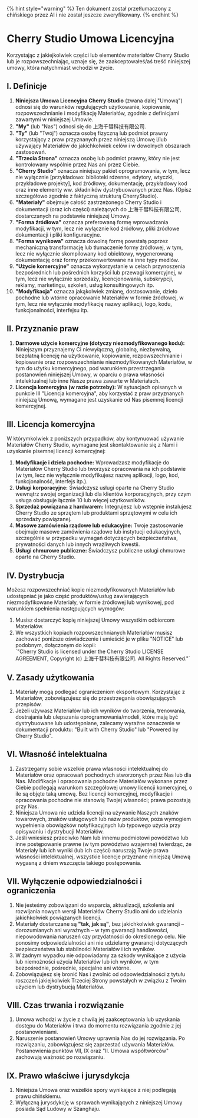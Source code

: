 
{% hint style="warning" %}
Ten dokument został przetłumaczony z chińskiego przez AI i nie został jeszcze zweryfikowany.
{% endhint %}

# Cherry Studio Umowa Licencyjna

Korzystając z jakiejkolwiek części lub elementów materiałów Cherry Studio lub je rozpowszechniając, uznaje się, że zaakceptowałeś/aś treść niniejszej umowy, która natychmiast wchodzi w życie.

## I. Definicje

1. **Niniejsza Umowa Licencyjna Cherry Studio** (zwana dalej "Umową") odnosi się do warunków regulujących użytkowanie, kopiowanie, rozpowszechnianie i modyfikację Materiałów, zgodnie z definicjami zawartymi w niniejszej Umowie.
2. **"My"** (lub "Nas") odnosi się do 上海千彗科技有限公司.
3. **"Ty"** (lub "Twój") oznacza osobę fizyczną lub podmiot prawny korzystający z praw przyznanych przez niniejszą Umowę i/lub używający Materiałów do jakichkolwiek celów i w dowolnych obszarach zastosowań.
4. **"Trzecia Strona"** oznacza osobę lub podmiot prawny, który nie jest kontrolowany wspólnie przez Nas ani przez Ciebie.
5. **"Cherry Studio"** oznacza niniejszy pakiet oprogramowania, w tym, lecz nie wyłącznie [przykładowo: biblioteki rdzenne, edytory, wtyczki, przykładowe projekty], kod źródłowy, dokumentację, przykładowy kod oraz inne elementy ww. składników dystrybuowanych przez Nas. (Opisz szczegółowo zgodnie z faktyczną strukturą CherryStudio).
6. **"Materiały"** obejmuje całość zastrzeżonego Cherry Studio i dokumentacji (oraz ich części) należących do 上海千彗科技有限公司, dostarczanych na podstawie niniejszej Umowy.
7. **"Forma źródłowa"** oznacza preferowaną formę wprowadzania modyfikacji, w tym, lecz nie wyłącznie kod źródłowy, pliki źródłowe dokumentacji i pliki konfiguracyjne.
8. **"Forma wynikowa"** oznacza dowolną formę powstałą poprzez mechaniczną transformację lub tłumaczenie formy źródłowej, w tym, lecz nie wyłącznie skompilowany kod obiektowy, wygenerowaną dokumentację oraz formy przekonwertowane na inne typy mediów.
9. **"Użycie komercyjne"** oznacza wykorzystanie w celach przynoszenia bezpośrednich lub pośrednich korzyści lub przewagi komercyjnej, w tym, lecz nie wyłącznie sprzedaży, licencjonowania, subskrypcji, reklamy, marketingu, szkoleń, usług konsultingowych itp.
10. **"Modyfikacja"** oznacza jakąkolwiek zmianę, dostosowanie, dzieło pochodne lub wtórne opracowanie Materiałów w formie źródłowej, w tym, lecz nie wyłącznie modyfikację nazwy aplikacji, logo, kodu, funkcjonalności, interfejsu itp.

## II. Przyznanie praw

1. **Darmowe użycie komercyjne (dotyczy niezmodyfikowanego kodu):** Niniejszym przyznajemy Ci niewyłączną, globalną, niezbywalną, bezpłatną licencję na użytkowanie, kopiowanie, rozpowszechnianie i kopiowanie oraz rozpowszechnianie niezmodyfikowanych Materiałów, w tym do użytku komercyjnego, pod warunkiem przestrzegania postanowień niniejszej Umowy, w oparciu o prawa własności intelektualnej lub inne Nasze prawa zawarte w Materiałach.
2. **Licencja komercyjna (w razie potrzeby):** W sytuacjach opisanych w punkcie III "Licencja komercyjna", aby korzystać z praw przyznanych niniejszą Umową, wymagane jest uzyskanie od Nas pisemnej licencji komercyjnej.

## III. Licencja komercyjna

W którymkolwiek z poniższych przypadków, aby kontynuować używanie Materiałów Cherry Studio, wymagane jest skontaktowanie się z Nami i uzyskanie pisemnej licencji komercyjnej:

1. **Modyfikacje i dzieła pochodne:** Wprowadzasz modyfikacje do Materiałów Cherry Studio lub tworzysz opracowania na ich podstawie (w tym, lecz nie wyłącznie modyfikujesz nazwę aplikacji, logo, kod, funkcjonalność, interfejs itp.).
2. **Usługi korporacyjne:** Świadczysz usługi oparte na Cherry Studio wewnątrz swojej organizacji lub dla klientów korporacyjnych, przy czym usługa obsługuje łącznie 10 lub więcej użytkowników.
3. **Sprzedaż powiązana z hardwarem:** Integrujesz lub wstępnie instalujesz Cherry Studio ze sprzętem lub produktami sprzętowymi w celu ich sprzedaży powiązanej.
4. **Masowe zamówienia rządowe lub edukacyjne:** Twoje zastosowanie obejmuje masowe zamówienia rządowe lub instytucji edukacyjnych, szczególnie w przypadku wymagań dotyczących bezpieczeństwa, prywatności danych lub innych wrażliwych kwestii.
5. **Usługi chmurowe publiczne:** Świadczysz publiczne usługi chmurowe oparte na Cherry Studio.

## IV. Dystrybucja

Możesz rozpowszechniać kopie niezmodyfikowanych Materiałów lub udostępniać je jako część produktów/usług zawierających niezmodyfikowane Materiały, w formie źródłowej lub wynikowej, pod warunkiem spełnienia następujących wymogów:

1. Musisz dostarczyć kopię niniejszej Umowy wszystkim odbiorcom Materiałów.
2. We wszystkich kopiach rozpowszechnianych Materiałów musisz zachować poniższe oświadczenie i umieścić je w pliku "NOTICE" lub podobnym, dołączonym do kopii:  
   \`"Cherry Studio is licensed under the Cherry Studio LICENSE AGREEMENT, Copyright (c) 上海千彗科技有限公司. All Rights Reserved."\`

## V. Zasady użytkowania

1. Materiały mogą podlegać ograniczeniom eksportowym. Korzystając z Materiałów, zobowiązujesz się do przestrzegania obowiązujących przepisów.
2. Jeżeli używasz Materiałów lub ich wyników do tworzenia, trenowania, dostrajania lub ulepszania oprogramowania/modeli, które mają być dystrybuowane lub udostępniane, zalecamy wyraźne oznaczenie w dokumentacji produktu: "Built with Cherry Studio" lub "Powered by Cherry Studio".

## VI. Własność intelektualna

1. Zastrzegamy sobie wszelkie prawa własności intelektualnej do Materiałów oraz opracowań pochodnych stworzonych przez Nas lub dla Nas. Modifikacje i opracowania pochodne Materiałów wykonane przez Ciebie podlegają warunkom szczegółowej umowy licencji komercyjnej, o ile są objęte taką umową. Bez licencji komercyjnej, modyfikacje i opracowania pochodne nie stanowią Twojej własności; prawa pozostają przy Nas.
2. Niniejsza Umowa nie udziela licencji na używanie Naszych znaków towarowych, znaków usługowych lub nazw produktów, poza wymogiem wypełnienia obowiązków notyfikacyjnych lub typowego użycia przy opisywaniu i dystrybucji Materiałów.
3. Jeśli wniesiesz przeciwko Nam lub innemu podmiotowi powództwo lub inne postępowanie prawne (w tym powództwo wzajemne) twierdząc, że Materiały lub ich wyniki (lub ich części) naruszają Twoje prawa własności intelektualnej, wszystkie licencje przyznane niniejszą Umową wygasną z dniem wszczęcia takiego postępowania.

## VII. Wyłączenie odpowiedzialności i ograniczenia

1. Nie jesteśmy zobowiązani do wsparcia, aktualizacji, szkolenia ani rozwijania nowych wersji Materiałów Cherry Studio ani do udzielania jakichkolwiek powiązanych licencji.
2. Materiały dostarczane są **"tak, jak są"**, bez jakichkolwiek gwarancji – dorozumianych ani wyraźnych – w tym gwarancji handlowości, niepowodowania naruszeń czy przydatności do określonego celu. Nie ponosimy odpowiedzialności ani nie udzielamy gwarancji dotyczących bezpieczeństwa lub stabilności Materiałów i ich wyników.
3. W żadnym wypadku nie odpowiadamy za szkody wynikające z użycia lub niemożności użycia Materiałów lub ich wyników, w tym bezpośrednie, pośrednie, specjalne ani wtórne.
4. Zobowiązujesz się bronić Nas i zwolnić od odpowiedzialności z tytułu roszczeń jakiejkolwiek Trzeciej Strony powstałych w związku z Twoim użyciem lub dystrybucją Materiałów.

## VIII. Czas trwania i rozwiązanie

1. Umowa wchodzi w życie z chwilą jej zaakceptowania lub uzyskania dostępu do Materiałów i trwa do momentu rozwiązania zgodnie z jej postanowieniami.
2. Naruszenie postanowień Umowy uprawnia Nas do jej rozwiązania. Po rozwiązaniu, zobowiązujesz się zaprzestać używania Materiałów. Postanowienia punktów VII, IX oraz "II. Umowa współtwórców" zachowują ważność po rozwiązaniu.

## IX. Prawo właściwe i jurysdykcja

1. Niniejsza Umowa oraz wszelkie spory wynikające z niej podlegają prawu chińskiemu.
2. Wyłączną jurysdykcję w sprawach wynikających z niniejszej Umowy posiada Sąd Ludowy w Szanghaju.